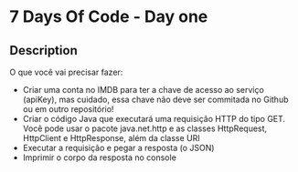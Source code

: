 # 7 Days Of Code - Day one

## Description

O que você vai precisar fazer:
- Criar uma conta no IMDB para ter a chave de acesso ao serviço (apiKey), mas cuidado, essa chave não deve ser commitada no Github ou em outro repositório!
- Criar o código Java que executará uma requisição HTTP do tipo GET. Você pode usar o pacote java.net.http e as classes HttpRequest, HttpClient e HttpResponse, além da classe URI
- Executar a requisição e pegar a resposta (o JSON)
- Imprimir o corpo da resposta no console